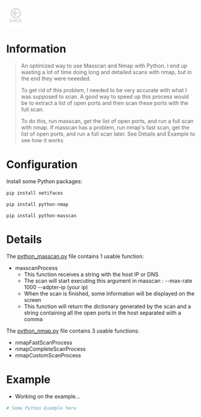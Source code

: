 <a href="https://kaio6fellipe.github.io/"><img src="./images/back-home.png" alt="Home Page" width="50" height="58" style="filter: grayscale(100%)"></a> 

# Information
> An optimized way to use Masscan and Nmap with Python. I end up wasting a lot of time doing long and detailed scans with nmap, but in the end they were neeeded.
>
> To get rid of this problem, I needed to be very accurate with what I was supposed to scan. A good way to speed up this process would be to extract a list of open ports and then scan these ports with the full scan.
>
> To do this, run masscan, get the list of open ports, and run a full scan with nmap. If masscan has a problem, run nmap's fast scan, get the list of open ports, and run a full scan later. See Details and Example to see how it works

# Configuration
Install some Python packages:
```shell
pip install netifaces
```
```shell
pip install python-nmap
```
```shell
pip install python-masscan
```
# Details

The [python_masscan.py](./python_masscan.py) file contains 1 usable function:
- masscanProcess
  - This function receives a string with the host IP or DNS
  - The scan will start executing this argument in masscan : --max-rate 1000 --adpter-ip (your ip)
  - When the scan is finished, some information will be displayed on the screen
  - This function will return the dictionary generated by the scan and a string containing all the open ports in the host separated with a comma

The [python_nmap.py](./python_nmap.py) file contains 3 usable functions:
- nmapFastScanProcess
- nmapCompleteScanProcess
- nmapCustomScanProcess

# Example

- Working on the example...

```python
# Some Python Example here
```